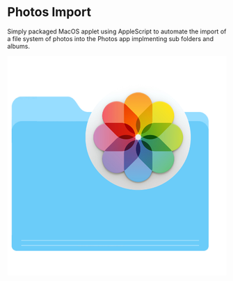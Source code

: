# Photos Import

Simply packaged MacOS applet using AppleScript to automate the import of a file system of photos into the Photos app implmenting sub folders and albums.

![Icon](/Resources/Icon.png)
